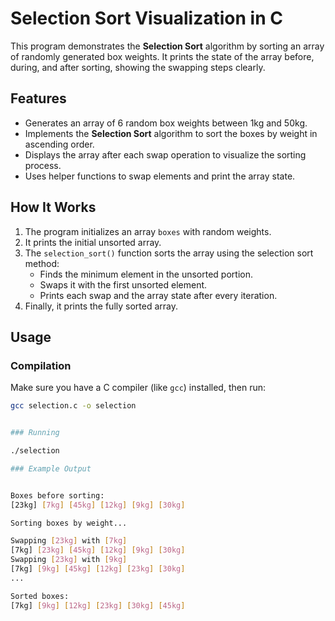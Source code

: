 # Selection Sort Visualization in C

This program demonstrates the **Selection Sort** algorithm by sorting an array of randomly generated box weights. It prints the state of the array before, during, and after sorting, showing the swapping steps clearly.

## Features

- Generates an array of 6 random box weights between 1kg and 50kg.
- Implements the **Selection Sort** algorithm to sort the boxes by weight in ascending order.
- Displays the array after each swap operation to visualize the sorting process.
- Uses helper functions to swap elements and print the array state.

## How It Works

1. The program initializes an array `boxes` with random weights.
2. It prints the initial unsorted array.
3. The `selection_sort()` function sorts the array using the selection sort method:
    - Finds the minimum element in the unsorted portion.
    - Swaps it with the first unsorted element.
    - Prints each swap and the array state after every iteration.
4. Finally, it prints the fully sorted array.

## Usage

### Compilation

Make sure you have a C compiler (like `gcc`) installed, then run:

```bash
gcc selection.c -o selection


### Running

./selection

### Example Output


Boxes before sorting:
[23kg] [7kg] [45kg] [12kg] [9kg] [30kg] 

Sorting boxes by weight...

Swapping [23kg] with [7kg] 
[7kg] [23kg] [45kg] [12kg] [9kg] [30kg] 
Swapping [23kg] with [9kg] 
[7kg] [9kg] [45kg] [12kg] [23kg] [30kg] 
...

Sorted boxes:
[7kg] [9kg] [12kg] [23kg] [30kg] [45kg]

